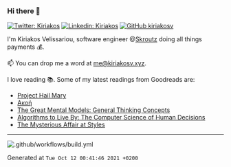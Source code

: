 ### Hi there 👋

[![Twitter: Kiriakos](https://img.shields.io/twitter/follow/k_velissariou?style=social)](https://twitter.com/k_velissariou)
[![Linkedin: Kiriakos](https://img.shields.io/badge/-kiriakos-blue?style=flat&logo=Linkedin&logoColor=white&link=https://www.linkedin.com/in/kiriakosv/)](https://www.linkedin.com/in/kiriakosv/)
[![GitHub kiriakosv](https://img.shields.io/github/followers/kiriakosv?label=follow&style=social)](https://github.com/kiriakosv)

I'm Kiriakos Velissariou, software engineer @[Skroutz](https://www.skroutz.gr) doing all things payments 💰.

📫 You can drop me a word at [me@kiriakosv.xyz](mailto:me@kiriakosv.xyz).

I love reading 📚. Some of my latest readings from Goodreads are:
* [Project Hail Mary](https://www.goodreads.com/book/show/56049167-project-hail-mary)
* [Ακοή](https://www.goodreads.com/book/show/54338846)
* [The Great Mental Models: General Thinking Concepts](https://www.goodreads.com/book/show/58103132-the-great-mental-models)
* [Algorithms to Live By: The Computer Science of Human Decisions](https://www.goodreads.com/book/show/32708206-algorithms-to-live-by)
* [The Mysterious Affair at Styles](https://www.goodreads.com/book/show/33844617-the-mysterious-affair-at-styles)

---

![.github/workflows/build.yml](https://github.com/kiriakosv/kiriakosv/workflows/.github/workflows/build.yml/badge.svg)

Generated at `Tue Oct 12 00:41:46 2021 +0200`
